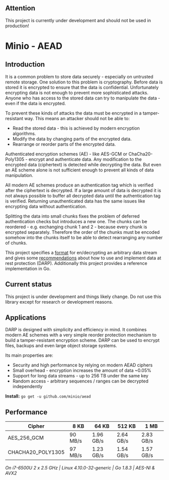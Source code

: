 ## Attention

This project is currently under development and should not be used in production!

# Minio - AEAD

## Introduction

It is a common problem to store data securely - especially on untrusted remote storage. 
One solution to this problem is cryptography. Before data is stored it is encrypted
to ensure that the data is confidential. Unfortunately encrypting data is not enough to
prevent more sophisticated attacks. Anyone who has access to the stored data can try to
manipulate the data - even if the data is encrypted.

To prevent these kinds of attacks the data must be encrypted in a tamper-resistant way.
This means an attacker should not be able to:
 - Read the stored data - this is achieved by modern encryption algorithms.
 - Modify the data by changing parts of the encrypted data.
 - Rearrange or reorder parts of the encrypted data. 

Authenticated encryption schemes (AE) - like AES-GCM or ChaCha20-Poly1305 - encrypt and
authenticate data. Any modification to the encrypted data (ciphertext) is detected while
decrypting the data. But even an AE scheme alone is not sufficient enough to prevent all
kinds of data manipulation.

All modern AE schemes produce an authentication tag which is verified after the ciphertext
is decrypted. If a large amount of data is decrypted it is not always possible to buffer
all decrypted data until the authentication tag is verified. Returning unauthenticated 
data has the same issues like encrypting data without authentication.

Splitting the data into small chunks fixes the problem of deferred authentication checks
but introduces a new one. The chunks can be reordered - e.g. exchanging chunk 1 and 2 - 
because every chunk is encrypted separately. Therefore the order of the chunks must be
encoded somehow into the chunks itself to be able to detect rearranging any number of 
chunks.     

This project specifies a [format]() for en/decrypting an arbitrary data stream and gives
some [recommendations]() about how to use and implement data at rest protection (DARP).
Additionally this project provides a reference implementation in Go.  

## Current status

This project is under development and things likely change. Do not use this library
except for research or development reasons.

## Applications

DARP is designed with simplicity and efficiency in mind. It combines modern AE schemes
with a very simple reorder protection mechanism to build a tamper-resistant encryption
scheme. DARP can be used to encrypt files, backups and even large object storage systems.

Its main properties are:
 - Security and high performance by relying on modern AEAD ciphers
 - Small overhead - encryption increases the amount of data ~0.05%
 - Support for long data streams - up to 256 TB under the same key  
 - Random access - arbitrary sequences / ranges can be decrypted independently

**Install:** `go get -u github.com/minio/aead`

## Performance

Cipher            |   8 KB   |   64 KB   |   512 KB  |  1 MB
----------------- | -------- | --------- | --------- | --------
AES_256_GCM       |  90 MB/s | 1.96 GB/s | 2.64 GB/s | 2.83 GB/s
CHACHA20_POLY1305 |  97 MB/s | 1.23 GB/s | 1.54 GB/s | 1.57 GB/s

*On i7-6500U 2 x 2.5 GHz | Linux 4.10.0-32-generic | Go 1.8.3 | AES-NI & AVX2*